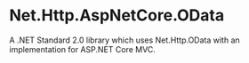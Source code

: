 # Net.Http.AspNetCore.OData
A .NET Standard 2.0 library which uses Net.Http.OData with an implementation for ASP.NET Core MVC.
